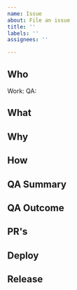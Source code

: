 ```yaml
---
name: Issue
about: File an issue
title: ''
labels: ''
assignees: ''

---
```

## Who
Work:
QA:

## What


## Why


## How

## QA Summary
<!-- Coder + Reviewers should know what to test to make sure nothing is broken and if features are added correctly -->
<!-- Setup QA tasks as checkbox (i.e '- [] Open ... should work')-->


## QA Outcome
<!-- Insert screen capture here -->
<!-- Insert link preview environment here -->

## PR's


## Deploy


## Release
